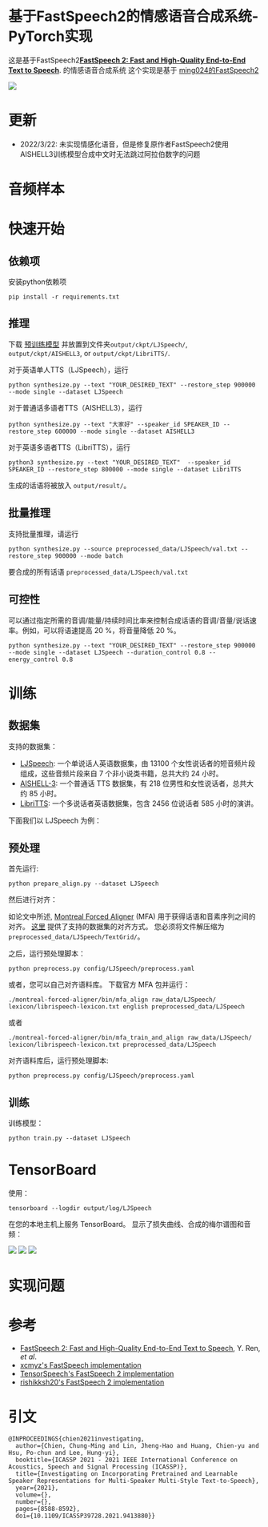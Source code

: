 # 基于FastSpeech2的情感语音合成系统- PyTorch实现

这是基于FastSpeech2[**FastSpeech 2: Fast and High-Quality End-to-End Text to Speech**](https://arxiv.org/abs/2006.04558v1). 的情感语音合成系统 
这个实现是基于 [ming024的FastSpeech2](https://github.com/ming024/FastSpeech2) 


![](./img/model.png)

# 更新
- 2022/3/22: 未实现情感化语音，但是修复原作者FastSpeech2使用AISHELL3训练模型合成中文时无法跳过阿拉伯数字的问题

# 音频样本
 

# 快速开始

## 依赖项
安装python依赖项
```
pip install -r requirements.txt
```

## 推理

下载 [预训练模型](https://drive.google.com/drive/folders/1DOhZGlTLMbbAAFZmZGDdc77kz1PloS7F?usp=sharing) 并放置到文件夹``output/ckpt/LJSpeech/``,  ``output/ckpt/AISHELL3``, or ``output/ckpt/LibriTTS/``.

对于英语单人TTS（LJSpeech），运行
```
python synthesize.py --text "YOUR_DESIRED_TEXT" --restore_step 900000 --mode single --dataset LJSpeech
```

对于普通话多语者TTS（AISHELL3），运行
```
python synthesize.py --text "大家好" --speaker_id SPEAKER_ID --restore_step 600000 --mode single --dataset AISHELL3
```

对于英语多语者TTS（LibriTTS），运行
```
python3 synthesize.py --text "YOUR_DESIRED_TEXT"  --speaker_id SPEAKER_ID --restore_step 800000 --mode single --dataset LibriTTS
```

生成的话语将被放入 ``output/result/``。



## 批量推理
支持批量推理，请运行

```
python synthesize.py --source preprocessed_data/LJSpeech/val.txt --restore_step 900000 --mode batch 
```
要合成的所有话语 ``preprocessed_data/LJSpeech/val.txt``

## 可控性
可以通过指定所需的音调/能量/持续时间比率来控制合成话语的音调/音量/说话速率。例如，可以将语速提高 20 %，将音量降低 20 %。

```
python synthesize.py --text "YOUR_DESIRED_TEXT" --restore_step 900000 --mode single --dataset LJSpeech --duration_control 0.8 --energy_control 0.8
```

# 训练

## 数据集

支持的数据集：

- [LJSpeech](https://keithito.com/LJ-Speech-Dataset/): 一个单说话人英语数据集，由 13100 个女性说话者的短音频片段组成，这些音频片段来自 7 个非小说类书籍，总共大约 24 小时。
- [AISHELL-3](http://www.aishelltech.com/aishell_3): 一个普通话 TTS 数据集，有 218 位男性和女性说话者，总共大约 85 小时。
- [LibriTTS](https://research.google/tools/datasets/libri-tts/): 一个多说话者英语数据集，包含 2456 位说话者 585 小时的演讲。

下面我们以 LJSpeech 为例：

## 预处理
 
首先运行:
```
python prepare_align.py --dataset LJSpeech
```
然后进行对齐：

如论文中所述, [Montreal Forced Aligner](https://montreal-forced-aligner.readthedocs.io/en/latest/) (MFA) 用于获得话语和音素序列之间的对齐。
[这里](https://drive.google.com/drive/folders/1DBRkALpPd6FL9gjHMmMEdHODmkgNIIK4?usp=sharing) 提供了支持的数据集的对齐方式。
您必须将文件解压缩为 ``preprocessed_data/LJSpeech/TextGrid/``。

之后，运行预处理脚本：
```
python preprocess.py config/LJSpeech/preprocess.yaml
```

或者，您可以自己对齐语料库。
下载官方 MFA 包并运行：
```
./montreal-forced-aligner/bin/mfa_align raw_data/LJSpeech/ lexicon/librispeech-lexicon.txt english preprocessed_data/LJSpeech
```
或者
```
./montreal-forced-aligner/bin/mfa_train_and_align raw_data/LJSpeech/ lexicon/librispeech-lexicon.txt preprocessed_data/LJSpeech
```

对齐语料库后，运行预处理脚本:
```
python preprocess.py config/LJSpeech/preprocess.yaml
```

## 训练

训练模型：
```
python train.py --dataset LJSpeech
```

# TensorBoard

使用：
```
tensorboard --logdir output/log/LJSpeech
```

在您的本地主机上服务 TensorBoard。
显示了损失曲线、合成的梅尔谱图和音频：

![](./img/tensorboard_loss.png)
![](./img/tensorboard_spec.png)
![](./img/tensorboard_audio.png)

# 实现问题



# 参考
- [FastSpeech 2: Fast and High-Quality End-to-End Text to Speech](https://arxiv.org/abs/2006.04558), Y. Ren, *et al*.
- [xcmyz's FastSpeech implementation](https://github.com/xcmyz/FastSpeech)
- [TensorSpeech's FastSpeech 2 implementation](https://github.com/TensorSpeech/TensorflowTTS)
- [rishikksh20's FastSpeech 2 implementation](https://github.com/rishikksh20/FastSpeech2)

# 引文
```
@INPROCEEDINGS{chien2021investigating,
  author={Chien, Chung-Ming and Lin, Jheng-Hao and Huang, Chien-yu and Hsu, Po-chun and Lee, Hung-yi},
  booktitle={ICASSP 2021 - 2021 IEEE International Conference on Acoustics, Speech and Signal Processing (ICASSP)}, 
  title={Investigating on Incorporating Pretrained and Learnable Speaker Representations for Multi-Speaker Multi-Style Text-to-Speech}, 
  year={2021},
  volume={},
  number={},
  pages={8588-8592},
  doi={10.1109/ICASSP39728.2021.9413880}}
```
